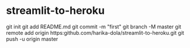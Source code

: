 # streamlit-to-heroku
git init
git add README.md
git commit -m "first"
git branch -M master
git remote add origin
https:github.com/harika-dola/streamlit-to-heroku.git
git push -u origin master
